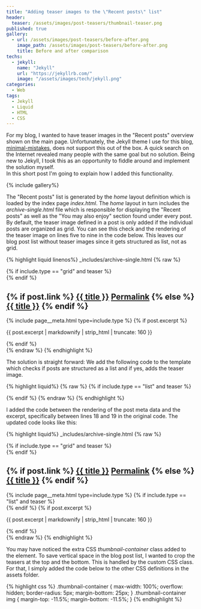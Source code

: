 ```yaml
---
title: "Adding teaser images to the \"Recent posts\" list"
header:
  teaser: /assets/images/post-teasers/thumbnail-teaser.png
published: true
gallery:
  - url: /assets/images/post-teasers/before-after.png
    image_path: /assets/images/post-teasers/before-after.png
    title: Before and after comparison
techs:
  - jekyll:
    name: "Jekyll"
    url: "https://jekyllrb.com/"
    image: "/assets/images/tech/jekyll.png"
categories:
  - Web
tags:
  - Jekyll
  - Liquid
  - HTML
  - CSS
---
```


For my blog, I wanted to have teaser images in the "Recent posts" overview shown on
the main page.
Unfortunately, the Jekyll theme I use for this blog,
[minimal-mistakes](https://github.com/mmistakes/minimal-mistakes), does not
support this out of the box. A quick search on the Internet revealed many people
with the same goal but no solution. Being new to Jekyll, I took
this as an opportunity to fiddle around and implement the solution myself.  
In this short post I'm going to explain how I added this
functionality.

{% include gallery%}

The "Recent posts" list is generated by the *home* layout definition which is loaded by the
index page *index.html*. The *home* layout in turn includes the
*archive-single.html* file which is responsible for displaying the "Recent
posts" as well as the "You may also enjoy" section found under every post. By
default, the teaser image defined in a post is only added if the individual posts
are organized as grid. You can see this check and the rendering of the
teaser image on lines five to nine in the code below. This leaves our blog post list without teaser images since it gets
structured as list, not as grid.

{% highlight liquid linenos%}
_includes/archive-single.html
{% raw %}
<div class="{{ include.type | default: 'list' }}__item">
  <article class="archive__item" itemscope itemtype="https://schema.org/CreativeWork">
    {% if include.type == "grid" and teaser %}
    <div class="archive__item-teaser">
      <img src="{{ teaser | relative_url }}" alt="">
    </div>
    {% endif %}
    <h2 class="archive__item-title no_toc" itemprop="headline">
      {% if post.link %}
      <a href="{{ post.link }}">{{ title }}</a> <a href="{{ post.url | relative_url }}" rel="permalink"><i
          class="fas fa-link" aria-hidden="true" title="permalink"></i><span class="sr-only">Permalink</span></a>
      {% else %}
      <a href="{{ post.url | relative_url }}" rel="permalink">{{ title }}</a>
      {% endif %}
    </h2>
    {% include page__meta.html type=include.type %}
    {% if post.excerpt %}<p class="archive__item-excerpt" itemprop="description">{{ post.excerpt | markdownify |
      strip_html | truncate: 160 }}</p>{% endif %}
  </article>
</div>
{% endraw %}
{% endhighlight %}

The solution is straight forward: We add the following code to the template
which checks if posts are structured as a list and if yes, adds the teaser image.

{% highlight liquid%}
{% raw %}
{% if include.type == "list" and teaser %}
    <div class="thumbnail-container">
      <img src="{{ teaser | relative_url }}" alt="">
    </div>
{% endif %}
{% endraw %}
{% endhighlight %}

I added the code between the rendering of the post meta data and the excerpt,
specifically between lines 18 and 19 in the original code. The updated code
looks like this:

{% highlight liquid%}
_includes/archive-single.html
{% raw %}
<div class="{{ include.type | default: 'list' }}__item">
  <article class="archive__item" itemscope itemtype="https://schema.org/CreativeWork">
    {% if include.type == "grid" and teaser %}
    <div class="archive__item-teaser">
      <img src="{{ teaser | relative_url }}" alt="">
    </div>
    {% endif %}
    <h2 class="archive__item-title no_toc" itemprop="headline">
      {% if post.link %}
      <a href="{{ post.link }}">{{ title }}</a> <a href="{{ post.url | relative_url }}" rel="permalink"><i
          class="fas fa-link" aria-hidden="true" title="permalink"></i><span class="sr-only">Permalink</span></a>
      {% else %}
      <a href="{{ post.url | relative_url }}" rel="permalink">{{ title }}</a>
      {% endif %}
    </h2>
    {% include page__meta.html type=include.type %}
    {% if include.type == "list" and teaser %}
    <div class="thumbnail-container">
      <img src="{{ teaser | relative_url }}" alt="">
    </div>
    {% endif %}
    {% if post.excerpt %}<p class="archive__item-excerpt" itemprop="description">{{ post.excerpt | markdownify |
      strip_html | truncate: 160 }}</p>{% endif %}
  </article>
</div>
{% endraw %}
{% endhighlight %}

You may have noticed the extra CSS *thumbnail-container* class added to the
element. To save vertical space in the blog post list, I wanted to crop the
teasers at the top and the bottom. This is handled by the custom CSS class.
For that, I simply added the code below to the other CSS
definitions in the assets folder.

{% highlight css %}
.thumbnail-container {
    max-width: 100%;
    overflow: hidden;
    border-radius: 5px;
    margin-bottom: 25px;
}
.thumbnail-container img {
    margin-top: -11.5%;
    margin-bottom: -11.5%;
}
{% endhighlight %}